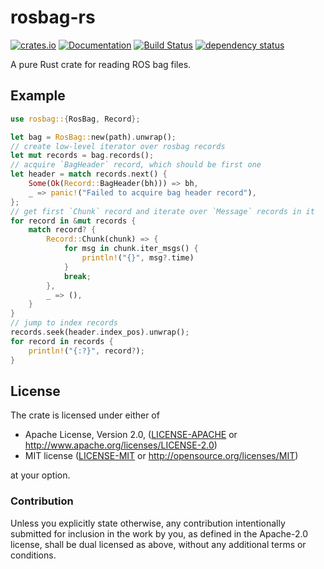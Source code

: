 # rosbag-rs

[![crates.io](https://img.shields.io/crates/v/rosbag.svg)](https://crates.io/crates/rosbag)
[![Documentation](https://docs.rs/rosbag/badge.svg)](https://docs.rs/rosbag)
[![Build Status](https://travis-ci.org/SkoltechRobotics/rosbag-rs.svg?branch=master)](https://travis-ci.org/SkoltechRobotics/rosbag-rs)
[![dependency status](https://deps.rs/repo/github/SkoltechRobotics/rosbag-rs/status.svg)](https://deps.rs/repo/github/SkoltechRobotics/rosbag-rs)

A pure Rust crate for reading ROS bag files.

## Example
```rust
use rosbag::{RosBag, Record};

let bag = RosBag::new(path).unwrap();
// create low-level iterator over rosbag records
let mut records = bag.records();
// acquire `BagHeader` record, which should be first one
let header = match records.next() {
    Some(Ok(Record::BagHeader(bh))) => bh,
    _ => panic!("Failed to acquire bag header record"),
};
// get first `Chunk` record and iterate over `Message` records in it
for record in &mut records {
    match record? {
        Record::Chunk(chunk) => {
            for msg in chunk.iter_msgs() {
                println!("{}", msg?.time)
            }
            break;
        },
        _ => (),
    }
}
// jump to index records
records.seek(header.index_pos).unwrap();
for record in records {
    println!("{:?}", record?);
}
```

## License

The crate is licensed under either of

 * Apache License, Version 2.0, ([LICENSE-APACHE](LICENSE-APACHE) or http://www.apache.org/licenses/LICENSE-2.0)
 * MIT license ([LICENSE-MIT](LICENSE-MIT) or http://opensource.org/licenses/MIT)

at your option.

### Contribution

Unless you explicitly state otherwise, any contribution intentionally submitted
for inclusion in the work by you, as defined in the Apache-2.0 license, shall be dual licensed as above, without any
additional terms or conditions.